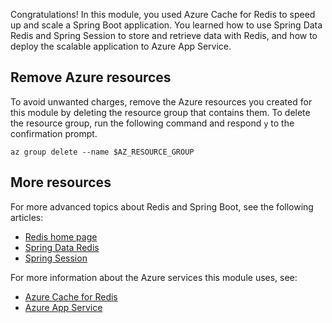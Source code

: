 
Congratulations! In this module, you used Azure Cache for Redis to speed up and scale a Spring Boot application. You learned how to use Spring Data Redis and Spring Session to store and retrieve data with Redis, and how to deploy the scalable application to Azure App Service.

## Remove Azure resources

To avoid unwanted charges, remove the Azure resources you created for this module by deleting the resource group that contains them. To delete the resource group, run the following command and respond `y` to the confirmation prompt.

```azurecli
az group delete --name $AZ_RESOURCE_GROUP
```

## More resources

For more advanced topics about Redis and Spring Boot, see the following articles:

- [Redis home page](https://redis.io/)
- [Spring Data Redis](https://spring.io/projects/spring-data-redis)
- [Spring Session](https://spring.io/projects/spring-session)

For more information about the Azure services this module uses, see:

- [Azure Cache for Redis](https://azure.microsoft.com/services/cache)
- [Azure App Service](https://azure.microsoft.com/services/app-service)
